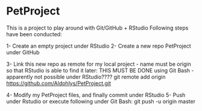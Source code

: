 # PetProject
This is a project to play around with Git/GitHub + RStudio
Following steps have been conducted:

1- Create an empty project under RStudio
2- Create a new repo PetProject under GitHub

3- Link this new repo as remote for my local project - name must be origin so that RStudio is able to find it later:
   THIS MUST BE DONE using Git Bash - apparently not possible under RStudio????
  git remote add origin https://github.com/Aldohlys/PetProject.git

4- Modify my PetProject files, and finally commit under RStudio
5- Push under Rstudio or execute following under Git Bash:
  git push -u origin master

